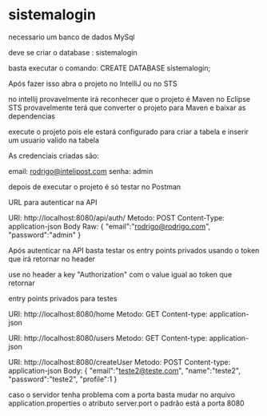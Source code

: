 # sistemalogin


necessario um banco de dados MySql

deve se criar o database : sistemalogin

basta executar o comando: CREATE DATABASE sistemalogin;

Após fazer isso abra o projeto no IntelliJ ou no STS

no intellij provavelmente irá reconhecer que o projeto é Maven no Eclipse STS provavelmente terá que converter o projeto para Maven e baixar as dependencias

execute o projeto pois ele estará configurado para criar a tabela e inserir um usuario valido na tabela

As credenciais criadas são:

email: rodrigo@intelipost.com
senha: admin

depois de executar o projeto é só testar no Postman

URL para autenticar na API

URI: http://localhost:8080/api/auth/
Metodo: POST
Content-Type: application-json
Body Raw:
{
	"email":"rodrigo@rodrigo.com",
	"password":"admin"
}


Após autenticar na API basta testar os entry points privados usando o token que irá retornar no header

use no header a key "Authorization" com o value igual ao token que retornar

entry points privados para testes


URI: http://localhost:8080/home
Metodo: GET
Content-type: application-json

URI: http://localhost:8080/users
Metodo: GET
Content-type: application-json

URI: http://localhost:8080/createUser
Metodo: POST
Content-type: application-json
Body:
{
"email":"teste2@teste.com",
"name":"teste2",
"password":"teste2",
"profile":1
}





caso o servidor tenha problema com a porta basta mudar no arquivo application.properties o atributo server.port o padrão está a porta 8080





